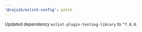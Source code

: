 ```yaml
---
'@rajzik/eslint-config': patch
---
```


Updated dependency `eslint-plugin-testing-library` to `^7.8.0`.
